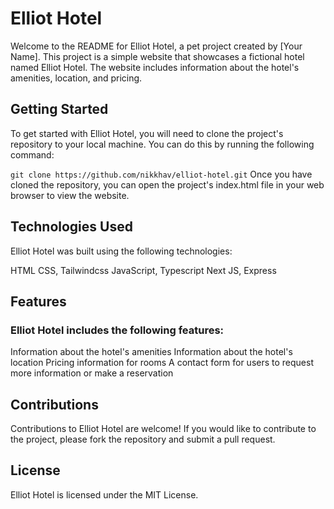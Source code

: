 # Elliot Hotel

Welcome to the README for Elliot Hotel, a pet project created by [Your Name]. This project is a simple website that showcases a fictional hotel named Elliot Hotel. The website includes information about the hotel's amenities, location, and pricing.

## Getting Started

To get started with Elliot Hotel, you will need to clone the project's repository to your local machine. You can do this by running the following command:

`git clone https://github.com/nikkhav/elliot-hotel.git`
Once you have cloned the repository, you can open the project's index.html file in your web browser to view the website.

## Technologies Used

Elliot Hotel was built using the following technologies:

HTML
CSS, Tailwindcss
JavaScript, Typescript
Next JS, Express
## Features

### Elliot Hotel includes the following features:

Information about the hotel's amenities
Information about the hotel's location
Pricing information for rooms
A contact form for users to request more information or make a reservation

## Contributions

Contributions to Elliot Hotel are welcome! If you would like to contribute to the project, please fork the repository and submit a pull request.

## License

Elliot Hotel is licensed under the MIT License.